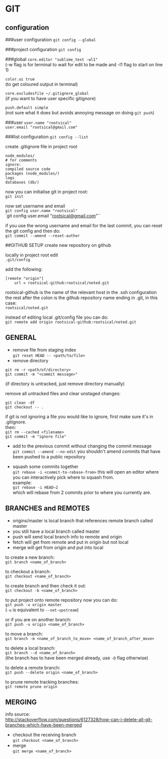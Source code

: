GIT
===

configuration
-------------
###user configuration
`git config --global`

###project configuration
`git config`

###global
`core.editor "sublime_text -wl1"`  
(-w flag is for terminal to wait for edit to be made and -l1 flag to start on line 1)

`color.ui true`  
(to get coloured output in terminal)

`core.excludesfile ~/.gitignore_global`  
(if you want to have user specific gitignore)

`push.default simple`  
(not sure what it does but avoids annoying message on doing `git push`)

###user
`user.name "rootsical"`  
`user.email "rootsical@gmail.com"`

###list configuration
`git config --list`

create .gitignore file in project root
```
node_modules/
# for comments
ignore:
compiled source code
packages (node_modules/)
logs
databases (db/)
```

now you can initialise git in project root:  
`git init`

now set username and email  
`git config user.name "rootsical"`  
`git config user.email "rootsical@gmail.com"``

if you use the wrong username and email for the last commit, you can reset the git config and then do:  
`git commit --amend --reset-author`

##GITHUB SETUP
create new repository on github

locally in project root edit  
`.git/config`

add the following:  
```
[remote "origin"]
	url = rootsical-github:rootsical/noted.git
```

rootsical-github is the name of the relevant host in the .ssh configuration  
the rest after the colon is the github repository name ending in .git, in this case:  
`rootsical/noted.git`

instead of editing local .git/config file you can do:  
`git remote add origin rootsical-github:rootsical/noted.git`

GENERAL
-------
- remove file from staging index  
`git reset HEAD -- <path/to/file>`
- remove directory  
```
git rm -r <path/of/directory>
git commit -m "<commit message>"
```
(if directory is untracked, just remove directory manually)

remove all untracked files and clear unstaged changes:  
```
git clean -df
git checkout -- .
```

if git is not ignoring a file you would like to ignore, first make sure it's in .gitignore.  
then:  
`git rm --cached <filename>`  
`git commit -m "ignore file"`

- add to the previous commit without changing the commit message  
`git commit --amend --no-edit`
you shouldn't amend commits that have been pushed to a public repository

- squash some commits together  
`git rebase -i <commit-to-rebase-from>`
this will open an editor where you can interactively pick where to squash from.  
example:  
`git rebase -i HEAD~2`  
which will rebase from 2 commits prior to where you currently are.

BRANCHES and REMOTES
--------------------
- origins/master is local branch that references remote branch called master
- you still have a local branch called master
- push will send local branch info to remote and origin
- fetch will get from remote and put in origin but not local
- merge will get from origin and put into local

to create a new branch:  
`git branch <name_of_branch>`

to checkout a branch:  
`git checkout <name_of_branch>`

to create branch and then check it out:  
`git checkout -b <name_of_branch>`

to put project onto remote repository now you can do:  
`git push -u origin master`  
(`-u` is equivalent to `--set-upstream`)

or if you are on another branch:  
`git push -u origin <name_of_branch>`

to move a branch:  
`git branch -m <name_of_branch_to_move> <name_of_branch_after_move>`

to delete a local branch:  
`git branch --d <name_of_branch>`  
(the branch has to have been merged already, use `-D` flag otherwise)

to delete a remote branch:  
`git push --delete origin <name_of_branch>`

to prune remote tracking branches:  
`git remote prune origin`


MERGING
-------
info source:  
http://stackoverflow.com/questions/6127328/how-can-i-delete-all-git-branches-which-have-been-merged

- checkout the receiving branch  
`git checkout <name_of_branch>`
- merge  
`git merge <name_of_branch>`